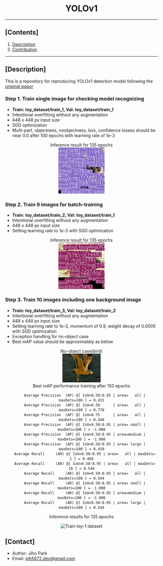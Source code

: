 # <div align="center">YOLOv1</div>

---

## [Contents]
1. [Description](#description)   
2. [Contribution](#contact)   

---

## [Description]

This is a repository for reproducing YOLOv1 detection model following the [*original paper*](https://arxiv.org/abs/1506.02640)

### Step 1. Train single image for checking model recognizing  
- **Train: toy_dataset/train_1, Val: toy_dataset/train_1**
- Intentional overfitting without any augmentation
- 448 x 448 px input size
- SGD optimization
- Multi-part, objectness, noobjectness, box, confidence losses should be near 0.0 after 100 epochs with learning rate of 1e-3

<div align="center">
<div> Inference result for 135 epochs </div>
<img src=./asset/toy_1_result.gif width="30%"/>
</div>

### Step 2. Train 9 images for batch-training  
- **Train: toy_dataset/train_2, Val: toy_dataset/train_1**
- Intentional overfitting without any augmentation
- 448 x 448 px input size
- Setting learning rate to 1e-3 with SGD optimization

<div align="center">
<div> Inference result for 135 epochs </div>
<img src=./asset/toy_2_result.gif width="30%"/>
</div>

### Step 3. Train 10 images including one background image
- **Train: toy_dataset/train_3, Val: toy_dataset/train_2**
- Intentional overfitting without any augmentation
- 448 x 448 px input size
- Setting learning rate to 1e-3, momentum of 0.9, weight decay of 0.0005 with SGD optimization
- Exception handling for no-object case
- Best mAP value should be approximately as below

<div align="center">
  <div> No-object case(bird) </div>

<img src=./asset/007102.jpg width="25%" />
</div>

<div align="center">
Best mAP performance training after 150 epochs

```log
   Average Precision  (AP) @[ IoU=0.50:0.95 | area=   all | maxDets=100 ] = 0.431
   Average Precision  (AP) @[ IoU=0.50      | area=   all | maxDets=100 ] = 0.778
   Average Precision  (AP) @[ IoU=0.75      | area=   all | maxDets=100 ] = 0.448
   Average Precision  (AP) @[ IoU=0.50:0.95 | area= small | maxDets=100 ] = -1.000
   Average Precision  (AP) @[ IoU=0.50:0.95 | area=medium | maxDets=100 ] = -1.000
   Average Precision  (AP) @[ IoU=0.50:0.95 | area= large | maxDets=100 ] = 0.439
   Average Recall     (AR) @[ IoU=0.50:0.95 | area=   all | maxDets=  1 ] = 0.489
   Average Recall     (AR) @[ IoU=0.50:0.95 | area=   all | maxDets= 10 ] = 0.544
   Average Recall     (AR) @[ IoU=0.50:0.95 | area=   all | maxDets=100 ] = 0.544
   Average Recall     (AR) @[ IoU=0.50:0.95 | area= small | maxDets=100 ] = -1.000
   Average Recall     (AR) @[ IoU=0.50:0.95 | area=medium | maxDets=100 ] = -1.000
   Average Recall     (AR) @[ IoU=0.50:0.95 | area= large | maxDets=100 ] = 0.544
```

</div>

<div align="center">
  <div> Inference results for 135 epochs </div>

![Train toy-1 dataset](./asset/toy_3_result.gif)
</div>


## [Contact]
- Author: Jiho Park  
- Email: pjh5672.dev@gmail.com  